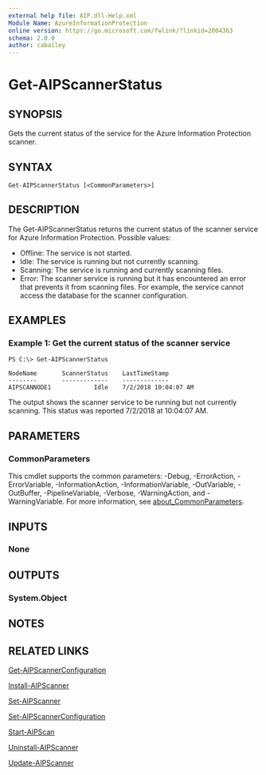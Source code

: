 ```yaml
---
external help file: AIP.dll-Help.xml
Module Name: AzureInformationProtection
online version: https://go.microsoft.com/fwlink/?linkid=2004363
schema: 2.0.0
author: cabailey
---
```


# Get-AIPScannerStatus

## SYNOPSIS
Gets the current status of the service for the Azure Information Protection scanner.

## SYNTAX

```
Get-AIPScannerStatus [<CommonParameters>]
```

## DESCRIPTION
The Get-AIPScannerStatus returns the current status of the scanner service for Azure Information Protection. Possible values:

- Offline: The service is not started.
- Idle: The service is running but not currently scanning. 
- Scanning: The service is running and currently scanning files.
- Error: The scanner service is running but it has encountered an error that prevents it from scanning files. For example, the service cannot access the database for the scanner configuration.


## EXAMPLES

### Example 1: Get the current status of the scanner service
```
PS C:\> Get-AIPScannerStatus

NodeName       ScannerStatus    LastTimeStamp
--------       -------------    -------------
AIPSCANNODE1            Idle    7/2/2018 10:04:07 AM

```

The output shows the scanner service to be running but not currently scanning. This status was reported 7/2/2018 at 10:04:07 AM.

## PARAMETERS

### CommonParameters
This cmdlet supports the common parameters: -Debug, -ErrorAction, -ErrorVariable, -InformationAction, -InformationVariable, -OutVariable, -OutBuffer, -PipelineVariable, -Verbose, -WarningAction, and -WarningVariable.
For more information, see [about_CommonParameters](/powershell/module/microsoft.powershell.core/about/about_commonparameters).

## INPUTS

### None


## OUTPUTS

### System.Object

## NOTES

## RELATED LINKS

[Get-AIPScannerConfiguration](./Get-AIPScannerConfiguration.md)

[Install-AIPScanner](./Install-AIPScanner.md)

[Set-AIPScanner](./Set-AIPScanner.md)

[Set-AIPScannerConfiguration](./Set-AIPScannerConfiguration.md)

[Start-AIPScan](./Start-AIPScan.md)

[Uninstall-AIPScanner](./Uninstall-AIPScanner.md)

[Update-AIPScanner](./Update-AIPScanner.md)